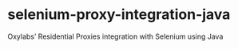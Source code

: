 # selenium-proxy-integration-java
Oxylabsʼ Residential Proxies integration with Selenium using Java
